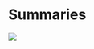 <h1>Summaries</h1>
<img src = "https://github.com/yudai-il/financial_analysis/blob/master/learning_notes/%E6%9C%9F%E8%B4%A7%E7%AD%96%E7%95%A5.png">
